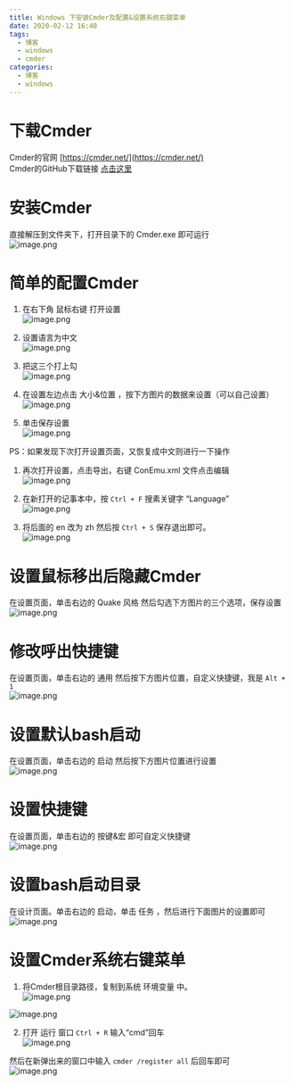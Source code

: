 ```yaml
---
title: Windows 下安装Cmder及配置&设置系统右键菜单
date: 2020-02-12 16:40
tags:
  - 博客
  - windows
  - cmder
categories:
  - 博客
  - windows
---
```


# 下载Cmder


Cmder的官网 [https://cmder.net/](https://cmder.net/)  
Cmder的GitHub下载链接 [点击这里](https://github-production-release-asset-2e65be.s3.amazonaws.com/11276147/eb0e7b00-3262-11ea-8f83-c17cae9b8b2c?X-Amz-Algorithm=AWS4-HMAC-SHA256&X-Amz-Credential=AKIAIWNJYAX4CSVEH53A%2F20200210%2Fus-east-1%2Fs3%2Faws4_request&X-Amz-Date=20200210T075928Z&X-Amz-Expires=300&X-Amz-Signature=9a1d570c489bd1abcc9dd2ceb57e9f965ca8e7adecd4a8f795332c2c035f68e8&X-Amz-SignedHeaders=host&actor_id=60692794&response-content-disposition=attachment%3B%20filename%3Dcmder.zip&response-content-type=application%2Foctet-stream)



# 安装Cmder


直接解压到文件夹下，打开目录下的 Cmder.exe 即可运行  
![image.png](http://obsidian.easyhappy.top/avan/202506291713700.png)




# 简单的配置Cmder


1. 在右下角 鼠标右键 打开设置  
![image.png](http://obsidian.easyhappy.top/avan/202506291713456.png)

2. 设置语言为中文  
![image.png](http://obsidian.easyhappy.top/avan/202506291714820.png)

3. 把这三个打上勾  
![image.png](http://obsidian.easyhappy.top/avan/202506291714823.png)

4. 在设置左边点击 大小&位置 ，按下方图片的数据来设置（可以自己设置）  
![image.png](http://obsidian.easyhappy.top/avan/202506291714801.png)

5. 单击保存设置  
![image.png](http://obsidian.easyhappy.top/avan/202506291714047.png)




PS：如果发现下次打开设置页面，又恢复成中文则进行一下操作



1. 再次打开设置，点击导出，右键 ConEmu.xml 文件点击编辑  
![image.png](http://obsidian.easyhappy.top/avan/202506291715652.png)

2. 在新打开的记事本中，按 `Ctrl + F` 搜素关键字 “Language”  
![image.png](http://obsidian.easyhappy.top/avan/202506291715179.png)

3. 将后面的 en 改为 zh 然后按 `Ctrl + S` 保存退出即可。  
![image.png](http://obsidian.easyhappy.top/avan/202506291715659.png)




# 设置鼠标移出后隐藏Cmder


在设置页面，单击右边的 Quake 风格 然后勾选下方图片的三个选项，保存设置  
![image.png](http://obsidian.easyhappy.top/avan/202506291715076.png)




# 修改呼出快捷键


在设置页面，单击右边的 通用 然后按下方图片位置，自定义快捷键，我是 `Alt + 1`  
![image.png](http://obsidian.easyhappy.top/avan/202506291715566.png)




# 设置默认bash启动


在设置页面，单击右边的 启动 然后按下方图片位置进行设置  
![image.png](http://obsidian.easyhappy.top/avan/202506291716676.png)




# 设置快捷键


在设置页面，单击右边的 按键&宏 即可自定义快捷键  
![image.png](http://obsidian.easyhappy.top/avan/202506291716515.png)




# 设置bash启动目录


在设计页面。单击右边的 启动，单击 任务 ，然后进行下面图片的设置即可  
![image.png](http://obsidian.easyhappy.top/avan/202506291716056.png)




# 设置Cmder系统右键菜单


1. 将Cmder根目录路径，复制到系统 环境变量 中。  
![image.png](http://obsidian.easyhappy.top/avan/202506291716190.png)




![image.png](http://obsidian.easyhappy.top/avan/202506291717488.png)




2. 打开 运行 窗口 `Ctrl + R` 输入“cmd”回车  
![image.png](http://obsidian.easyhappy.top/avan/202506291717490.png)




然后在新弹出来的窗口中输入 `cmder /register all` 后回车即可  
![image.png](http://obsidian.easyhappy.top/avan/202506291717221.png)


